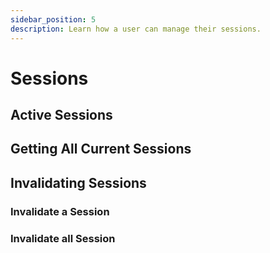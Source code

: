 ```yaml
---
sidebar_position: 5
description: Learn how a user can manage their sessions.
---
```


# Sessions

## Active Sessions

## Getting All Current Sessions

## Invalidating Sessions

### Invalidate a Session

### Invalidate all Session